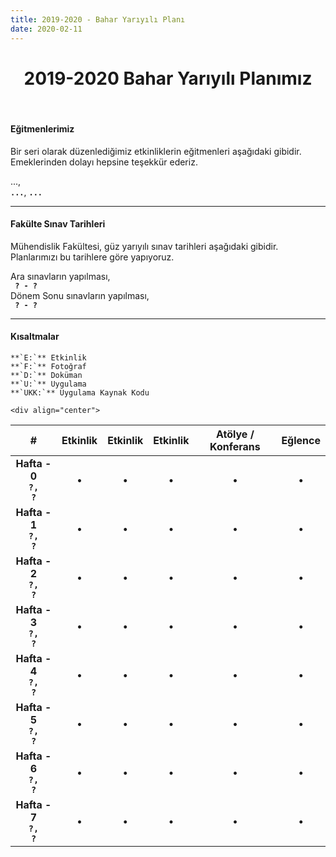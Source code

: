 ```yaml
---
title: 2019-2020 - Bahar Yarıyılı Planı
date: 2020-02-11
---
```



<h1 align="center">2019-2020 Bahar Yarıyılı Planımız</h1>
<br>

#### Eğitmenlerimiz
Bir seri olarak düzenlediğimiz etkinliklerin eğitmenleri aşağıdaki gibidir. Emeklerinden dolayı hepsine teşekkür ederiz.  

...,  
**`...`**, **`...`**

---

#### Fakülte Sınav Tarihleri  
Mühendislik Fakültesi, güz yarıyılı sınav tarihleri aşağıdaki gibidir. Planlarımızı bu tarihlere göre yapıyoruz.  

Ara sınavların yapılması,  
**` ? - ?`**  
Dönem Sonu sınavların yapılması,  
**` ? - ?`**

---

#### Kısaltmalar   
	**`E:`** Etkinlik  
	**`F:`** Fotoğraf  
	**`D:`** Doküman  
	**`U:`** Uygulama  
	**`UKK:`** Uygulama Kaynak Kodu

<!-- Don't delete that indentation -->
	<div align="center">


| # | Etkinlik | Etkinlik | Etkinlik | Atölye / Konferans | Eğlence |
|:-:|:--------:|:--------:|:--------:|:------:|:-------:|
| **Hafta - 0**<br>**`?,`<br>`?`** | &bull; | &bull; | &bull; | &bull; | &bull; |
| **Hafta - 1**<br>**`?,`<br>`?`** | &bull; | &bull; | &bull; | &bull; | &bull; |
| **Hafta - 2**<br>**`?,`<br>`?`** | &bull; | &bull; | &bull; | &bull; | &bull; |
| **Hafta - 3**<br>**`?,`<br>`?`** | &bull; | &bull; | &bull; | &bull; | &bull; |
| **Hafta - 4**<br>**`?,`<br>`?`** | &bull; | &bull; | &bull; | &bull; | &bull; |
| **Hafta - 5**<br>**`?,`<br>`?`** | &bull; | &bull; | &bull; | &bull; | &bull; |
| **Hafta - 6**<br>**`?,`<br>`?`** | &bull; | &bull; | &bull; | &bull; | &bull; |
| **Hafta - 7**<br>**`?,`<br>`?`** | &bull; | &bull; | &bull; | &bull; | &bull; |

</div>
